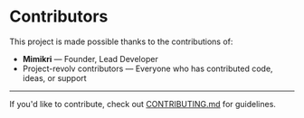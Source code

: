 # Contributors

This project is made possible thanks to the contributions of:

- **Mimikri** — Founder, Lead Developer
- Project-revolv contributors — Everyone who has contributed code, ideas, or support

---

If you'd like to contribute, check out [CONTRIBUTING.md](CONTRIBUTING.md) for guidelines.